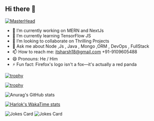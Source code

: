 ## Hi there 👋
  [![MasterHead](https://ibb.co/cXP5X32)](https://github.com/itsharsh18)

- 🔭 I’m currently working on MERN and NextJs 
- 🌱 I’m currently learning TensorFlow JS
- 👯 I’m looking to collaborate on Thrilling Projects 
- 💬 Ask me about Node ,Js , Java , Mongo ,ORM , DevOps , FullStack
- 📫 How to reach me: itsharsh18@gmail.com 
                        +91-9109605488
- 😄 Pronouns: He / Him
- ⚡ Fun fact: Firefox's logo isn't a fox—it's actually a red panda


[![trophy](https://github-profile-trophy.vercel.app/?username=itsharsh18)](https://github.com/ryo-ma/github-profile-trophy)

[![trophy](https://github-profile-trophy.vercel.app/?username=itsharsh18&theme=onedark)](https://github.com/ryo-ma/github-profile-trophy)

![Anurag's GitHub stats](https://github-readme-stats.vercel.app/api?username=itsharsh18&show_icons=true&theme=radical)

[![Harlok's WakaTime stats](https://github-readme-stats.vercel.app/api/wakatime?username=itsharsh18)](https://github.com/anuraghazra/github-readme-stats)

<!-- Markdown -->

![Jokes Card](https://readme-jokes.vercel.app/api)
![Jokes Card](https://readme-jokes.vercel.app/api)

